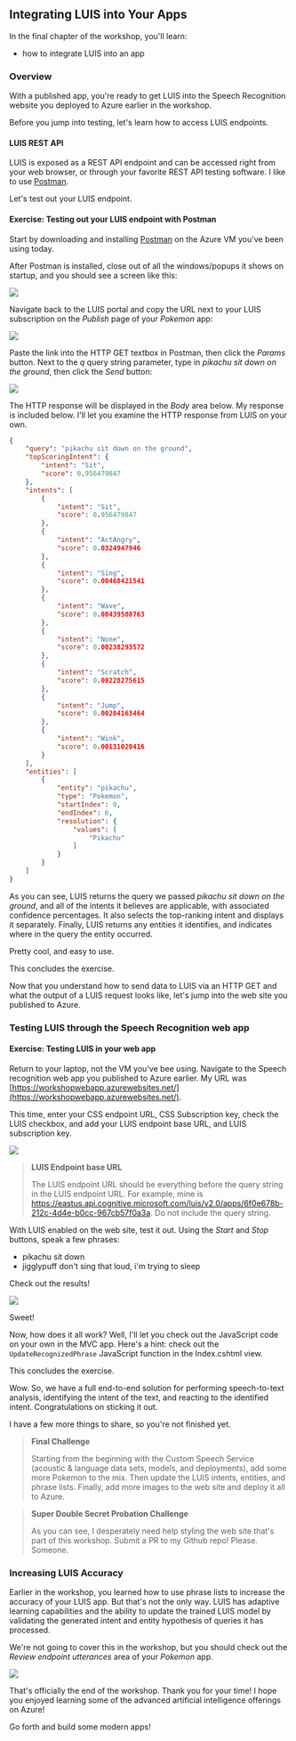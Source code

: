 ## Integrating LUIS into Your Apps

In the final chapter of the workshop, you'll learn:
- how to integrate LUIS into an app

### Overview

With a published app, you're ready to get LUIS into the Speech Recognition website you deployed to Azure earlier in the workshop.

Before you jump into testing, let's learn how to access LUIS endpoints.

#### LUIS REST API

LUIS is exposed as a REST API endpoint and can be accessed right from your web browser, or through your favorite REST API testing software. I like to use [Postman](https://www.getpostman.com/).

Let's test out your LUIS endpoint.

<h4 class="exercise-start">
    <b>Exercise</b>: Testing out your LUIS endpoint with Postman
</h4>

Start by downloading and installing [Postman](https://www.getpostman.com/) on the Azure VM you've been using today.

After Postman is installed, close out of all the windows/popups it shows on startup, and you should see a screen like this:

<img src="images/chapter9/postman1.png" class="img-override" />

Navigate back to the LUIS portal and copy the URL next to your LUIS subscription on the *Publish* page of your *Pokemon* app:

<img src="images/chapter9/copy-link.gif" class="img-override" />

Paste the link into the HTTP GET textbox in Postman, then click the *Params* button. Next to the *q* query string parameter, type in *pikachu sit down on the ground*, then click the *Send* button:

<img src="images/chapter9/send.gif" class="img-override" />

The HTTP response will be displayed in the *Body* area below. My response is included below. I'll let you examine the HTTP response from LUIS on your own.

```json
{
    "query": "pikachu sit down on the ground",
    "topScoringIntent": {
        "intent": "Sit",
        "score": 0.956479847
    },
    "intents": [
        {
            "intent": "Sit",
            "score": 0.956479847
        },
        {
            "intent": "ActAngry",
            "score": 0.0324947946
        },
        {
            "intent": "Sing",
            "score": 0.00468421541
        },
        {
            "intent": "Wave",
            "score": 0.00439580763
        },
        {
            "intent": "None",
            "score": 0.00238293572
        },
        {
            "intent": "Scratch",
            "score": 0.00228275615
        },
        {
            "intent": "Jump",
            "score": 0.00204163464
        },
        {
            "intent": "Wink",
            "score": 0.00131020416
        }
    ],
    "entities": [
        {
            "entity": "pikachu",
            "type": "Pokemon",
            "startIndex": 0,
            "endIndex": 6,
            "resolution": {
                "values": [
                    "Pikachu"
                ]
            }
        }
    ]
}
```

As you can see, LUIS returns the query we passed *pikachu sit down on the ground*, and all of the intents it believes are applicable, with associated confidence percentages. It also selects the top-ranking intent and displays it separately. Finally, LUIS returns any entities it identifies, and indicates where in the query the entity occurred.

Pretty cool, and easy to use. 

This concludes the exercise. 

<div class="exercise-end"></div>

Now that you understand how to send data to LUIS via an HTTP GET and what the output of a LUIS request looks like, let's jump into the web site you published to Azure.

### Testing LUIS through the Speech Recognition web app

<h4 class="exercise-start">
    <b>Exercise</b>: Testing LUIS in your web app
</h4>

Return to your laptop, not the VM you've bee using. Navigate to the Speech recognition web app you published to Azure earlier. My URL was [https://workshopwebapp.azurewebsites.net/](https://workshopwebapp.azurewebsites.net/).

This time, enter your CSS endpoint URL, CSS Subscription key, check the LUIS checkbox, and add your LUIS endpoint base URL, and LUIS subscription key.

<img src="images/chapter9/site1.png" class="img-override" />

> **LUIS Endpoint base URL**
>
> The LUIS endpoint URL should be everything before the query string in the LUIS endpoint URL. For example, mine is https://eastus.api.cognitive.microsoft.com/luis/v2.0/apps/6f0e678b-212c-4d4e-b0cc-967cb57f0a3a. Do not include the query string.

With LUIS enabled on the web site, test it out. Using the *Start* and *Stop* buttons, speak a few phrases:
- pikachu sit down
- jigglypuff don't sing that loud, i'm trying to sleep

Check out the results!

<img src="images/chapter9/speak.gif" class="img-override" />

Sweet!

Now, how does it all work? Well, I'll let you check out the JavaScript code on your own in the MVC app. Here's a hint: check out the `UpdateRecognizedPhrase` JavaScript function in the Index.cshtml view.

This concludes the exercise. 

<div class="exercise-end"></div>

Wow. So, we have a full end-to-end solution for performing speech-to-text analysis, identifying the intent of the text, and reacting to the identified intent. Congratulations on sticking it out.

I have a few more things to share, so you're not finished yet.

> **Final Challenge**
>
> Starting from the beginning with the Custom Speech Service (acoustic & language data sets, models, and deployments), add some more Pokemon to the mix. Then update the LUIS intents, entities, and phrase lists. Finally, add more images to the web site and deploy it all to Azure. 

> **Super Double Secret Probation Challenge**
>
> As you can see, I desperately need help styling the web site that's part of this workshop. Submit a PR to my Github repo! Please. Someone. 

### Increasing LUIS Accuracy

Earlier in the workshop, you learned how to use phrase lists to increase the accuracy of your LUIS app. But that's not the only way. LUIS has adaptive learning capabilities and the ability to update the trained LUIS model by validating the generated intent and entity hypothesis of queries it has processed.

We're not going to cover this in the workshop, but you should check out the *Review endpoint utterances* area of your *Pokemon* app. 

<img src="images/chapter9/review.png" class="img-override" />


That's officially the end of the workshop. Thank you for your time! I hope you enjoyed learning some of the advanced artificial intelligence offerings on Azure!

Go forth and build some modern apps!


